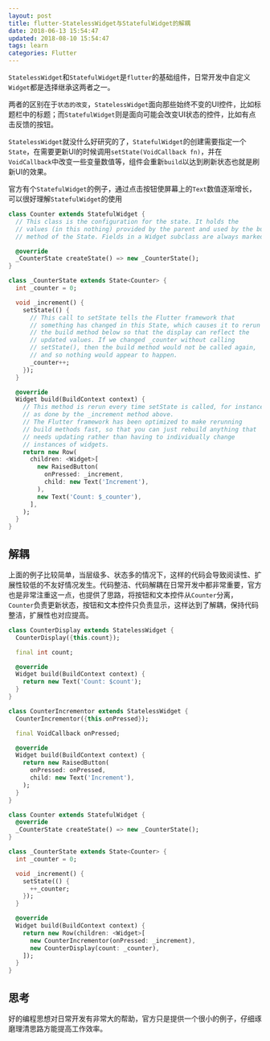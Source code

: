 ```yaml
---
layout: post
title: flutter-StatelessWidget与StatefulWidget的解耦
date: 2018-06-13 15:54:47
updated: 2018-08-10 15:54:47
tags: learn
categories: Flutter
---
```


`StatelessWidget`和`StatefulWidget`是`flutter`的基础组件，日常开发中自定义`Widget`都是选择继承这两者之一。

两者的区别在于`状态的改变`，`StatelessWidget`面向那些始终不变的UI控件，比如标题栏中的标题；而`StatefulWidget`则是面向可能会改变UI状态的控件，比如有点击反馈的按钮。

`StatelessWidget`就没什么好研究的了，`StatefulWidget`的创建需要指定一个`State`，在需要更新UI的时候调用`setState(VoidCallback fn)`，并在`VoidCallback`中改变一些变量数值等，组件会重新`build`以达到刷新状态也就是刷新UI的效果。

官方有个`StatefulWidget`的例子，通过点击按钮使屏幕上的`Text`数值逐渐增长，可以很好理解`StatefulWidget`的使用

<!-- More -->

```dart
class Counter extends StatefulWidget {
  // This class is the configuration for the state. It holds the
  // values (in this nothing) provided by the parent and used by the build
  // method of the State. Fields in a Widget subclass are always marked "final".

  @override
  _CounterState createState() => new _CounterState();
}

class _CounterState extends State<Counter> {
  int _counter = 0;

  void _increment() {
    setState(() {
      // This call to setState tells the Flutter framework that
      // something has changed in this State, which causes it to rerun
      // the build method below so that the display can reflect the
      // updated values. If we changed _counter without calling
      // setState(), then the build method would not be called again,
      // and so nothing would appear to happen.
      _counter++;
    });
  }

  @override
  Widget build(BuildContext context) {
    // This method is rerun every time setState is called, for instance
    // as done by the _increment method above.
    // The Flutter framework has been optimized to make rerunning
    // build methods fast, so that you can just rebuild anything that
    // needs updating rather than having to individually change
    // instances of widgets.
    return new Row(
      children: <Widget>[
        new RaisedButton(
          onPressed: _increment,
          child: new Text('Increment'),
        ),
        new Text('Count: $_counter'),
      ],
    );
  }
}
```

## 解耦

上面的例子比较简单，当层级多、状态多的情况下，这样的代码会导致阅读性、扩展性较低的不友好情况发生。代码整洁、代码解耦在日常开发中都非常重要，官方也是非常注重这一点，也提供了思路，将按钮和文本控件从`Counter`分离，`Counter`负责更新状态，按钮和文本控件只负责显示，这样达到了解耦，保持代码整洁，扩展性也对应提高。
```dart
class CounterDisplay extends StatelessWidget {
  CounterDisplay({this.count});

  final int count;

  @override
  Widget build(BuildContext context) {
    return new Text('Count: $count');
  }
}

class CounterIncrementor extends StatelessWidget {
  CounterIncrementor({this.onPressed});

  final VoidCallback onPressed;

  @override
  Widget build(BuildContext context) {
    return new RaisedButton(
      onPressed: onPressed,
      child: new Text('Increment'),
    );
  }
}

class Counter extends StatefulWidget {
  @override
  _CounterState createState() => new _CounterState();
}

class _CounterState extends State<Counter> {
  int _counter = 0;

  void _increment() {
    setState(() {
      ++_counter;
    });
  }

  @override
  Widget build(BuildContext context) {
    return new Row(children: <Widget>[
      new CounterIncrementor(onPressed: _increment),
      new CounterDisplay(count: _counter),
    ]);
  }
}
```

## 思考

好的编程思想对日常开发有非常大的帮助，官方只是提供一个很小的例子，仔细琢磨理清思路方能提高工作效率。